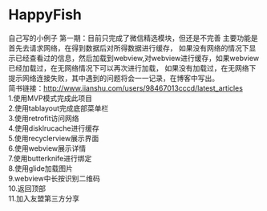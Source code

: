 # HappyFish
自己写的小例子
第一期：目前只完成了微信精选模块，但还是不完善  主要功能是首先去请求网络，在得到数据后对所得数据进行缓存，
如果没有网络的情况下显示已经查看过的信息，然后加载到webview,对webview进行缓存，如果webview已经加载过，在无网络情况下可以再次进行加载，
如果没有加载过，在无网络下提示网络连接失败，其中遇到的问题将会一一记录，在博客中写出。  
简书链接：http://www.jianshu.com/users/98467013cccd/latest_articles  
1.使用MVP模式完成此项目  
2.使用tablayout完成底部菜单栏  
3.使用retrofit访问网络  
4.使用disklrucache进行缓存  
5.使用recyclerview展示界面  
6.使用webview展示详情  
7.使用butterknife进行绑定  
8.使用glide加载图片  
9.webview中长按识别二维码  
10.返回顶部  
11.加入友盟第三方分享  
